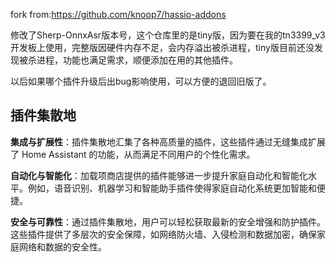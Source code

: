 fork from:https://github.com/knoop7/hassio-addons

修改了Sherp-OnnxAsr版本号，这个仓库里的是tiny版，因为要在我的tn3399_v3开发板上使用，完整版因硬件内存不足，会内存溢出被杀进程，tiny版目前还没发现被杀进程，功能也满足需求，顺便添加在用的其他插件。

以后如果哪个插件升级后出bug影响使用，可以方便的退回旧版了。

## 插件集散地



**集成与扩展性**：插件集散地汇集了各种高质量的插件，这些插件通过无缝集成扩展了 Home Assistant 的功能，从而满足不同用户的个性化需求。

**自动化与智能化**：加载项商店提供的插件能够进一步提升家庭自动化和智能化水平。例如，语音识别、机器学习和智能助手插件使得家庭自动化系统更加智能和便捷。

**安全与可靠性**：通过插件集散地，用户可以轻松获取最新的安全增强和防护插件。这些插件提供了多层次的安全保障，如网络防火墙、入侵检测和数据加密，确保家庭网络和数据的安全性。

